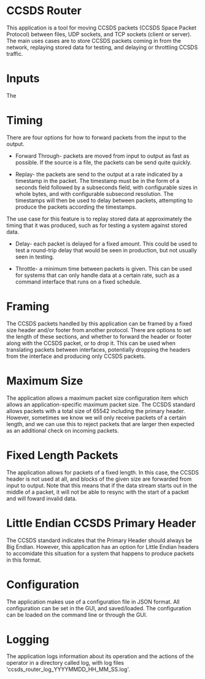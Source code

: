 # CCSDS Router
This application is a tool for moving CCSDS packets (CCSDS Space Packet Protocol) between
files, UDP sockets, and TCP sockets (client or server). The main uses cases are to store
CCSDS packets coming in from the network, replaying stored data for testing, and delaying or
throttling CCSDS traffic.


# Inputs
The 

# Timing
There are four options for how to forward packets from the input to the output.

* Forward Through- packets are moved from input to output as fast as possible. If the source is a
file, the packets can be send quite quickly.

* Replay- the packets are send to the output at a rate indicated by a timestamp in the packet. The timestamp
must be in the form of a seconds field followed by a subseconds field, with configurable sizes in whole bytes,
and with configurable subsecond resolution. The timestamps will then be used to delay between packets, attempting
to produce the packets according the timestamps.

The use case for this feature is to replay stored data at approximately the timing that it was produced, such as 
for testing a system against stored data.

* Delay- each packet is delayed for a fixed amount. This could be used to test a round-trip delay that would be
seen in production, but not usually seen in testing.

* Throttle- a minimum time between packets is given. This can be used for systems that can only handle data at a
certain rate, such as a command interface that runs on a fixed schedule.

# Framing
The CCSDS packets handled by this application can be framed by a fixed size header and/or footer from another protocol.
There are options to set the length of these sections, and whether to forward the header or footer along with the CCSDS
packet, or to drop it. This can be used when translating packets between interfaces, potentially dropping the headers from
the interface and producing only CCSDS packets.


# Maximum Size
The application allows a maximum packet size configuration item which allows an application-specific maximum packet size. 
The CCSDS standard allows packets with a total size of 65542 including the primary header. However, sometimes we know we will
only receive packets of a certain length, and we can use this to reject packets that are larger then expected as an additional
check on incoming packets.


# Fixed Length Packets
The application allows for packets of a fixed length. In this case, the CCSDS header is not used at all, and blocks of the given
size are forwarded from input to output. Note that this means that if the data stream starts out in the middle of a packet, it will
not be able to resync with the start of a packet and will foward invalid data.

# Little Endian CCSDS Primary Header
The CCSDS standard indicates that the Primary Header should always be Big Endian. However, this application has an option for Little
Endian headers to accomidate this situation for a system that happens to produce packets in this format.


# Configuration
The application makes use of a configuration file in JSON format. All configuration can be set in the GUI,
and saved/loaded. The configuration can be loaded on the command line or through the GUI.


# Logging
The application logs information about its operation and the actions of the operator in a directory called
log, with log files 'ccsds\_router\_log\_YYYYMMDD\_HH\_MM\_SS.log'.


